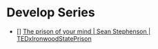 # Develop Series

- [] [The prison of your mind | Sean Stephenson | TEDxIronwoodStatePrison](https://www.youtube.com/watch?v=VaRO5-V1uK0)